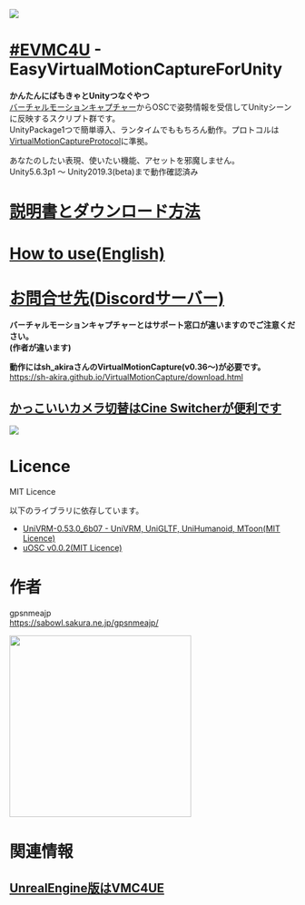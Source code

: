 [<img src="https://github.com/gpsnmeajp/EasyVirtualMotionCaptureForUnity/blob/README-image/title3.png?raw=true"></img>](https://github.com/gpsnmeajp/EasyVirtualMotionCaptureForUnity/wiki)  
# [#EVMC4U](https://twitter.com/search?q=%23EVMC4U%20) - EasyVirtualMotionCaptureForUnity
**かんたんにばもきゃとUnityつなぐやつ**  
[バーチャルモーションキャプチャー](https://sh-akira.github.io/VirtualMotionCapture/)からOSCで姿勢情報を受信してUnityシーンに反映するスクリプト群です。  
UnityPackage1つで簡単導入、ランタイムでももちろん動作。プロトコルは[VirtualMotionCaptureProtocol](https://sh-akira.github.io/VirtualMotionCaptureProtocol/)に準拠。  
  
あなたのしたい表現、使いたい機能、アセットを邪魔しません。  
Unity5.6.3p1 〜 Unity2019.3(beta)まで動作確認済み  

# [説明書とダウンロード方法](https://github.com/gpsnmeajp/EasyVirtualMotionCaptureForUnity/wiki)
# [How to use(English)](https://github.com/gpsnmeajp/EasyVirtualMotionCaptureForUnity/wiki/How-to-use#how-to-use)
# [お問合せ先(Discordサーバー)](https://discord.gg/nGapSR7)
**バーチャルモーションキャプチャーとはサポート窓口が違いますのでご注意ください。  
(作者が違います)**

**動作にはsh_akiraさんのVirtualMotionCapture(v0.36～)が必要です。**  
https://sh-akira.github.io/VirtualMotionCapture/download.html
  
## [かっこいいカメラ切替はCine Switcherが便利です](https://booth.pm/ja/items/1654878)
<img src="https://github.com/gpsnmeajp/EasyVirtualMotionCaptureForUnity/blob/README-image/orange_pv/HDRP.gif?raw=true"></img>  
  
# Licence
MIT Licence  

以下のライブラリに依存しています。  
+ [UniVRM-0.53.0_6b07 - UniVRM, UniGLTF, UniHumanoid, MToon(MIT Licence)](https://github.com/vrm-c/UniVRM/blob/master/LICENSE.txt)
+ [uOSC v0.0.2(MIT Licence)](https://github.com/hecomi/uOSC/blob/master/README.md)

# 作者
gpsnmeajp  
https://sabowl.sakura.ne.jp/gpsnmeajp/  

<img width="320px" src="https://github.com/gpsnmeajp/EasyVirtualMotionCaptureForUnity/blob/README-image/ExternalReceiver.gif?raw=true"></img>

# 関連情報
## [UnrealEngine版はVMC4UE](https://github.com/HAL9HARUKU/VMC4UE)


